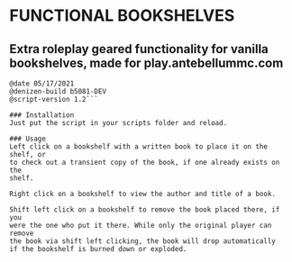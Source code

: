 # FUNCTIONAL BOOKSHELVES
## Extra roleplay geared functionality for vanilla bookshelves, made for play.antebellummc.com

```@author jumpsplat120
@date 05/17/2021
@denizen-build b5081-DEV
@script-version 1.2```

### Installation
Just put the script in your scripts folder and reload.

### Usage
Left click on a bookshelf with a written book to place it on the shelf, or
to check out a transient copy of the book, if one already exists on the
shelf.

Right click on a bookshelf to view the author and title of a book.

Shift left click on a bookshelf to remove the book placed there, if you
were the one who put it there. While only the original player can remove
the book via shift left clicking, the book will drop automatically
if the bookshelf is burned down or exploded.
